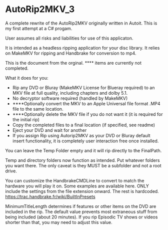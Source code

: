 # AutoRip2MKV_3

A complete rewrite of the AutoRip2MKV originally written in Autoit.  This is my first attempt at a C# progam.

User assumes all risks and liabilities for use of this applicaton.

It is intended as a headless ripping application for your disc library. It relies on MakeMKV for ripping and Handbrake for conversion to mp4.

This is the document from the orginal. **** items are currently not completed.

What it does for you:

* Rip any DVD or Bluray (MakeMKV License for Blueray required) to an MKV file at full quality, including chapters and dolby 5.1. 
* No decryptor software required (handled by MakeMKV)
* ****Optionally convert the MKV to an Apple Universal file format .MP4 file to the same location.
* ****Optionally delete the MKV file if you do not want it (it is required for the initial rip)
* Copy the completed files to a final location (if specified, see readme)
* Eject your DVD and wait for another 
* If you assign Rip using Autorip2MKV as your DVD or Bluray default insert functionality, it is completely user interaction free once installed.

You can leave the Temp Folder empty and it will rip directly to the FinalPath.

Temp and directory folders now function as intended.  Put whatever folders you want there.  The only caveat is they MUST be a subfolder and not a root drive.

You can customize the HandbrakeCMDLine to convert to match the hardware you will play it on.
Some examples are available here. ONLY include the settings from the file extension onward.  The rest is hardcoded.
https://trac.handbrake.fr/wiki/BuiltInPresets

MinimumTitleLength determines if features or other items on the DVD are included in the rip.  The default value prevents most extraneous stuff from being included (about 20 minutes).  If you rip Episodic TV shows or videos shorter than that, you may need to adjust this value.

